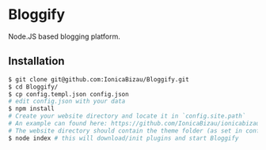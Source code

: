 Bloggify
========

Node.JS based blogging platform.

## Installation

```sh
$ git clone git@github.com:IonicaBizau/Bloggify.git
$ cd Bloggify/
$ cp config.templ.json config.json
# edit config.json with your data
$ npm install
# Create your website directory and locate it in `config.site.path`
# An example can found here: https://github.com/IonicaBizau/ionicabizau.net
# The website directory should contain the theme folder (as set in config)
$ node index # this will download/init plugins and start Bloggify
```
